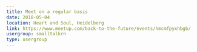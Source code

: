 ```yaml
---
title: Meet on a regular basis
date: 2018-05-04
location: Heart and Soul, Heidelberg
link: https://www.meetup.com/back-to-the-future/events/hmcmfpyxhbgb/
usergroup: smalltalkrn
type: usergroup
---
```

